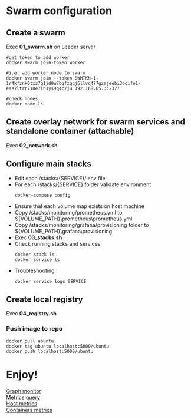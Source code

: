 # Swarm configuration

## Create a swarm
Exec **01_swarm.sh** on Leader server

~~~~
#get token to add worker
docker swarm join-token worker

#i.e. add worker node to swarm
docker swarm join --token SWMTKN-1-1r4kfznk0txz7q1jd0w7bqfzqqj5llvq477gzajeebi3oqifo1-ese7ltrr71ne7in1ys9q4c7ju 192.168.65.3:2377

#check nodes
docker node ls
~~~~

## Create overlay network for swarm services and standalone container (attachable)
Exec **02_network.sh**

## Configure main stacks
-   Edit each /stacks/{SERVICE}/.env file
-   For each /stacks/{SERVICE} folder validate environment 
    ~~~~
    docker-compose config
    ~~~~
-   Ensure that each volume map exists on host machine
-   Copy /stacks/monitoring/prometheus.yml to ${VOLUME_PATH}\prometheus\prometheus.yml
-   Copy /stacks/monitoring/grafana/provisioning folder to ${VOLUME_PATH}\grafana\provisioning
-   Exec **03_stacks.sh**
-   Check running stacks and services
    ~~~~
    docker stack ls
    docker service ls
    ~~~~
-   Troubleshooting
    ~~~~
    docker service logs SERVICE    
    ~~~~

## Create local registry
Exec **04_registry.sh**
### Push image to repo
~~~~
docker pull ubuntu
docker tag ubuntu localhost:5000/ubuntu
docker push localhost:5000/ubuntu
~~~~

# Enjoy!
[Graph monitor](http://localhost:3000)    
[Metrics query](http://localhost:9090)    
[Host metrics](http://localhost:9100)    
[Containers metrics](http://localhost:8082)    

